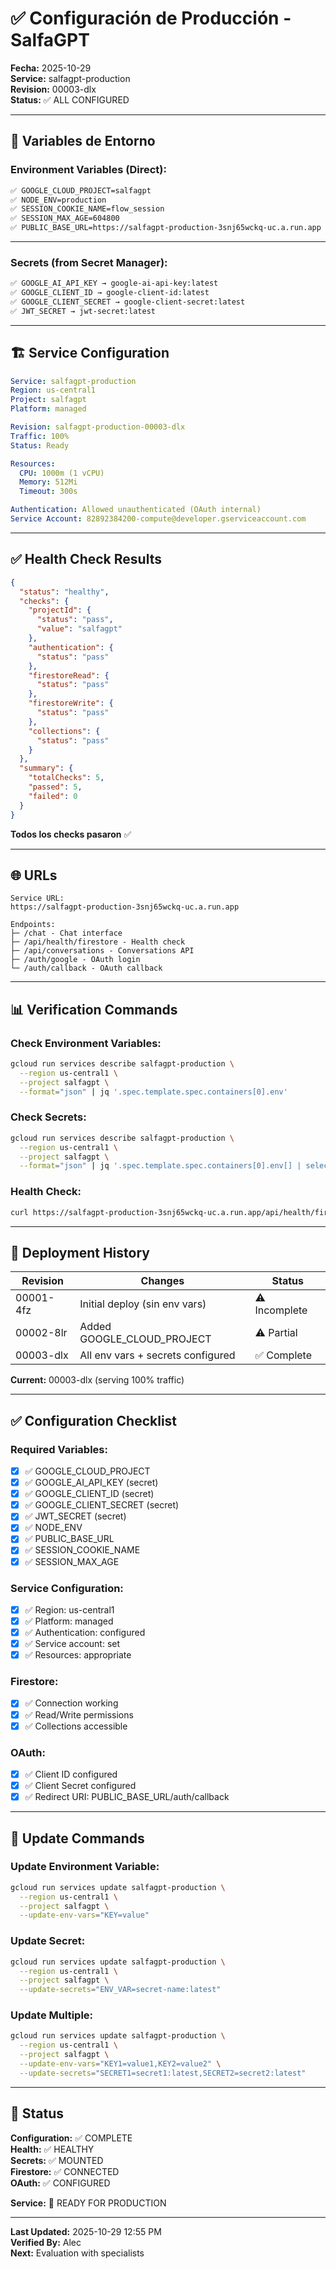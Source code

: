 # ✅ Configuración de Producción - SalfaGPT

**Fecha:** 2025-10-29  
**Service:** salfagpt-production  
**Revision:** 00003-dlx  
**Status:** ✅ ALL CONFIGURED

---

## 🔐 Variables de Entorno

### **Environment Variables (Direct):**
```bash
✅ GOOGLE_CLOUD_PROJECT=salfagpt
✅ NODE_ENV=production
✅ SESSION_COOKIE_NAME=flow_session
✅ SESSION_MAX_AGE=604800
✅ PUBLIC_BASE_URL=https://salfagpt-production-3snj65wckq-uc.a.run.app
```

---

### **Secrets (from Secret Manager):**
```bash
✅ GOOGLE_AI_API_KEY → google-ai-api-key:latest
✅ GOOGLE_CLIENT_ID → google-client-id:latest
✅ GOOGLE_CLIENT_SECRET → google-client-secret:latest
✅ JWT_SECRET → jwt-secret:latest
```

---

## 🏗️ Service Configuration

```yaml
Service: salfagpt-production
Region: us-central1
Project: salfagpt
Platform: managed

Revision: salfagpt-production-00003-dlx
Traffic: 100%
Status: Ready

Resources:
  CPU: 1000m (1 vCPU)
  Memory: 512Mi
  Timeout: 300s

Authentication: Allowed unauthenticated (OAuth internal)
Service Account: 82892384200-compute@developer.gserviceaccount.com
```

---

## ✅ Health Check Results

```json
{
  "status": "healthy",
  "checks": {
    "projectId": {
      "status": "pass",
      "value": "salfagpt"
    },
    "authentication": {
      "status": "pass"
    },
    "firestoreRead": {
      "status": "pass"
    },
    "firestoreWrite": {
      "status": "pass"
    },
    "collections": {
      "status": "pass"
    }
  },
  "summary": {
    "totalChecks": 5,
    "passed": 5,
    "failed": 0
  }
}
```

**Todos los checks pasaron** ✅

---

## 🌐 URLs

```
Service URL:
https://salfagpt-production-3snj65wckq-uc.a.run.app

Endpoints:
├─ /chat - Chat interface
├─ /api/health/firestore - Health check
├─ /api/conversations - Conversations API
├─ /auth/google - OAuth login
└─ /auth/callback - OAuth callback
```

---

## 📊 Verification Commands

### **Check Environment Variables:**
```bash
gcloud run services describe salfagpt-production \
  --region us-central1 \
  --project salfagpt \
  --format="json" | jq '.spec.template.spec.containers[0].env'
```

### **Check Secrets:**
```bash
gcloud run services describe salfagpt-production \
  --region us-central1 \
  --project salfagpt \
  --format="json" | jq '.spec.template.spec.containers[0].env[] | select(.valueFrom != null)'
```

### **Health Check:**
```bash
curl https://salfagpt-production-3snj65wckq-uc.a.run.app/api/health/firestore | jq '.status'
```

---

## 🔄 Deployment History

| Revision | Changes | Status |
|----------|---------|--------|
| 00001-4fz | Initial deploy (sin env vars) | ⚠️ Incomplete |
| 00002-8lr | Added GOOGLE_CLOUD_PROJECT | ⚠️ Partial |
| 00003-dlx | All env vars + secrets configured | ✅ Complete |

**Current:** 00003-dlx (serving 100% traffic)

---

## ✅ Configuration Checklist

### **Required Variables:**
- [x] ✅ GOOGLE_CLOUD_PROJECT
- [x] ✅ GOOGLE_AI_API_KEY (secret)
- [x] ✅ GOOGLE_CLIENT_ID (secret)
- [x] ✅ GOOGLE_CLIENT_SECRET (secret)
- [x] ✅ JWT_SECRET (secret)
- [x] ✅ NODE_ENV
- [x] ✅ PUBLIC_BASE_URL
- [x] ✅ SESSION_COOKIE_NAME
- [x] ✅ SESSION_MAX_AGE

### **Service Configuration:**
- [x] ✅ Region: us-central1
- [x] ✅ Platform: managed
- [x] ✅ Authentication: configured
- [x] ✅ Service account: set
- [x] ✅ Resources: appropriate

### **Firestore:**
- [x] ✅ Connection working
- [x] ✅ Read/Write permissions
- [x] ✅ Collections accessible

### **OAuth:**
- [x] ✅ Client ID configured
- [x] ✅ Client Secret configured
- [x] ✅ Redirect URI: PUBLIC_BASE_URL/auth/callback

---

## 🔧 Update Commands

### **Update Environment Variable:**
```bash
gcloud run services update salfagpt-production \
  --region us-central1 \
  --project salfagpt \
  --update-env-vars="KEY=value"
```

### **Update Secret:**
```bash
gcloud run services update salfagpt-production \
  --region us-central1 \
  --project salfagpt \
  --update-secrets="ENV_VAR=secret-name:latest"
```

### **Update Multiple:**
```bash
gcloud run services update salfagpt-production \
  --region us-central1 \
  --project salfagpt \
  --update-env-vars="KEY1=value1,KEY2=value2" \
  --update-secrets="SECRET1=secret1:latest,SECRET2=secret2:latest"
```

---

## 🎯 Status

**Configuration:** ✅ COMPLETE  
**Health:** ✅ HEALTHY  
**Secrets:** ✅ MOUNTED  
**Firestore:** ✅ CONNECTED  
**OAuth:** ✅ CONFIGURED  

**Service:** 🚀 READY FOR PRODUCTION

---

**Last Updated:** 2025-10-29 12:55 PM  
**Verified By:** Alec  
**Next:** Evaluation with specialists


